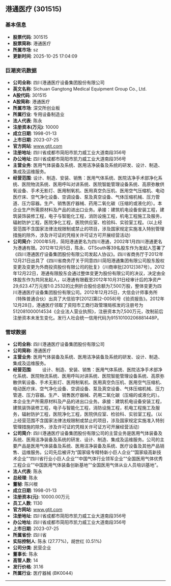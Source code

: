 ## 港通医疗 (301515)

### 基本信息

- **股票代码**: 301515
- **股票简称**: 港通医疗
- **所属市场**: sz
- **更新时间**: 2025-10-25 17:04:09

### 巨潮资讯数据

- **公司全称**: 四川港通医疗设备集团股份有限公司
- **英文名称**: Sichuan Gangtong Medical Equipment Group Co., Ltd.
- **A股代码**: 301515
- **A股简称**: 港通医疗
- **所属市场**: 深交所创业板
- **所属行业**: 专用设备制造业
- **法人代表**: 陈永
- **注册资本(万元)**: 10000
- **成立日期**: 1998-01-13
- **上市日期**: 2023-07-25
- **官方网站**: www.gtjt.com
- **注册地址**: 四川省成都市简阳市凯力威工业大道南段356号
- **办公地址**: 四川省成都市简阳市凯力威工业大道南段356号
- **主营业务**: 医用气体装备及系统、医用洁净装备及系统的研发、设计、制造、集成及运维服务。
- **经营范围**: 设计、制造、安装、销售：医用气体系统、医院洁净手术部净化系统、医院物流系统、医用呼叫对讲系统、医院智能管理设备系统、高原弥散供氧设备、手术无影灯、医用制氧机、医用真空负压机、医用空气压缩机、电动医疗床、空气净化设备、空调设备、泵及真空设备、气体压缩机械、压力管道、压力容器。生产、销售医疗器械、药用二氧化碳（压缩的或液化的）。本企业生产所需原材料及产品的进出口业务。承接：建筑机电设备安装工程，建筑装饰装修工程，电子与智能化工程，消防设施工程，机电工程施工及服务，辐射防护工程，医院净化工程，医院供应室、检验科、实验室工程。（以上经营范围不含国家法律法规限制或禁止的项目，涉及国家规定实施准入特别管理措施的除外，涉及许可证的凭相关许可证方可开展经营活动）
- **公司简介**: 2000年5月，简阳港通更名为四川港通，2002年1月四川港通更名为港通有限。2012年12月5日，陈永、GTSouth等39名股东作为发起人签署了《四川港通医疗设备集团股份有限公司发起人协议》。四川省商务厅于2012年12月21日出具了《四川省商务厅关于同意四川简阳港通集团有限公司股东股权变更及变更为外商投资股份有限公司的批复》（川商审批[2012]387号）。2012年12月22日，港通有限股东会通过整体变更为股份有限公司的决议，决定由全体股东作为共同发起人，以港通有限截至2012年10月31日经审计后的净资产29,623.47万元按1:0.2532的比例折合股份总额为7,500万股，整体变更为四川港通医疗设备集团股份有限公司。2012年12月25日，大信会计师事务所（特殊普通合伙）出具了大信验字[2012]第[2-0058]号《验资报告》。2012年12月28日，港通医疗领取了资阳市工商行政管理局核发的注册号为512081000014534《企业法人营业执照》，注册资本为7,500万元，改制前后注册资本未发生变化。发行人社会统一信用代码为91510100206881448P。

### 雪球数据

- **公司全称**: 四川港通医疗设备集团股份有限公司
- **公司简称**: 港通医疗
- **主营业务**: 医用气体装备及系统、医用洁净装备及系统的研发、设计、制造、集成及运维服务。
- **经营范围**: 　　设计、制造、安装、销售：医用气体系统、医院洁净手术部净化系统、医院物流系统、医用呼叫对讲系统、医院智能管理设备系统、高原弥散供氧设备、手术无影灯、医用制氧机、医用真空负压机、医用空气压缩机、电动医疗床、空气净化设备、空调设备、泵及真空设备、气体压缩机械、压力管道、压力容器。生产、销售医疗器械、药用二氧化碳（压缩的或液化的）。本企业生产所需原材料及产品的进出口业务。承接：建筑机电设备安装工程，建筑装饰装修工程，电子与智能化工程，消防设施工程，机电工程施工及服务，辐射防护工程，医院净化工程，医院供应室、检验科、实验室工程。（以上经营范围不含国家法律法规限制或禁止的项目，涉及国家规定实施准入特别管理措施的除外，涉及许可证的凭相关许可证方可开展经营活动）
- **公司简介**: 四川港通医疗设备集团股份有限公司的主营业务是医用气体装备及系统、医用洁净装备及系统的研发、设计、制造、集成及运维服务。公司的主要产品是医用气体装备及系统、医用洁净装备及系统、医疗设备及其他产品销售、运维服务。公司先后被评为“国家级专精特新小巨人企业”“国家级高新技术企业”“四川省行业小巨人企业”“中国气体行业领军企业”“全国医用气体优秀工程企业”“中国医用气体装备创新基地”“全国医用气体从业人员培训基地”。
- **法人代表**: 陈永
- **总经理**: 陈永
- **董秘**: 陈兴根
- **成立日期**: 1998-01-13
- **注册资本(元)**: 10000.00万元
- **员工人数**: 1130
- **官方网站**: www.gtjt.com
- **注册地址**: 四川省成都市简阳市凯力威工业大道南段356号
- **办公地址**: 四川省成都市简阳市凯力威工业大道南段356号
- **上市日期**: 2023-07-25
- **所属省份**: 四川省
- **实际控制人**: 陈永 (27.77%)，胡世红 (0.51%)
- **公司分类**: 民营企业
- **董事长**: 陈永
- **高管人数**: 14
- **发行价格**: 31.16
- **所属行业**: 医疗器械 (BK0044)

---
